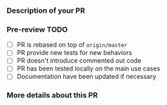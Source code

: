 <!--
Hello! You are filling a PR, thank you!
Before we can merge that, we'll need to check everything is ok.
Help us with the review by carefully filling the following information:
-->

<!-- Don't forget to add meanfull label to your PR -->

### Description of your PR

<!-- Short description of your PR -->

### Pre-review TODO

<!-- Put a `x` in the boxes `[ ]` to indicate completion. -->

<!-- You must respect the following requirement before ask for a merge to. -->

- [ ] PR is rebased on top of `origin/master` <!-- DO: git fetch && git rebase origin/master -->
- [ ] PR provide new tests for new behaviors
- [ ] PR doesn't introduce commented out code
- [ ] PR has been tested locally on the main use cases
- [ ] Documentation have been updated if necessary

### More details about this PR

<!-- Add anything else you want to say here! -->
